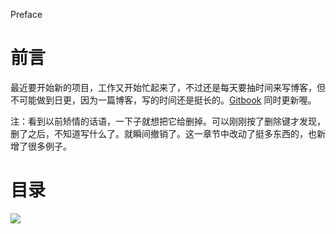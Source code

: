 Preface

# 前言 #

最近要开始新的项目，工作又开始忙起来了，不过还是每天要抽时间来写博客，但不可能做到日更，因为一篇博客，写的时间还是挺长的。[Gitbook](https://www.readwithu.com/) 同时更新喔。

注：看到以前矫情的话语，一下子就想把它给删掉。可以刚刚按了删除键才发现，删了之后，不知道写什么了。就瞬间撤销了。这一章节中改动了挺多东西的，也新增了很多例子。

# 目录 #

![](http://twowaterimage.oss-cn-beijing.aliyuncs.com/2019-08-31-%E5%9F%BA%E6%9C%AC%E6%95%B0%E6%8D%AE%E7%B1%BB%E5%9E%8B%E5%92%8C%E5%8F%98%E9%87%8F.png)

